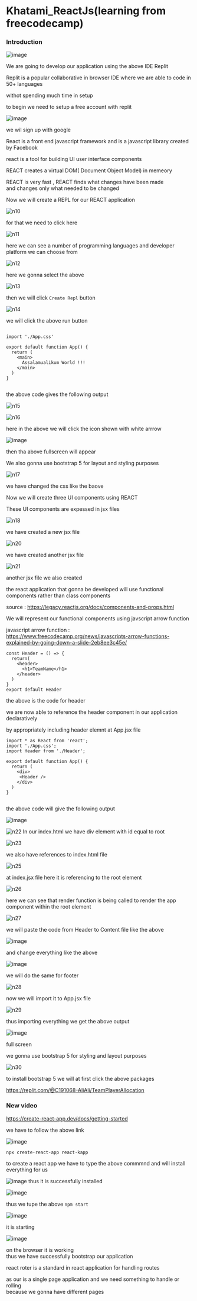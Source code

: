 # Khatami_ReactJs(learning from freecodecamp)

### Introduction

![image](https://github.com/C191068/Khatami_ReactJs/assets/89090776/7f49f8fe-e422-4d1a-94c3-874dcc507e92)

We are going to develop our application using the above IDE Replit <br>

Replit is a popular collaborative in browser IDE where we are able to code in 50+ languages <br>

withot spending much time in setup <br>

to begin we need to setup a free account with replit <br>

![image](https://github.com/C191068/Khatami_ReactJs/assets/89090776/d2dee03f-44d4-47ff-a5cf-2208bba48482)

we wil sign up with google 


React is a front end javascript framework and is a javascript library created by Facebook <br>

react is a tool for building UI user interface components <br>

REACT creates a virtual DOM( Document Object Model) in memeory <br>

REACT is very fast , REACT finds what changes have been made <br>
and changes only what needed to be changed <br>


Now we will create a REPL for our REACT application <br>

![n10](https://github.com/C191068/Khatami_ReactJs/assets/89090776/1d3ede2e-1aaf-4e13-9d99-d046def607ec)

for that we need to click here <br>

![n11](https://github.com/C191068/Khatami_ReactJs/assets/89090776/ef26566c-bd66-4514-822e-1dc43490819a)

here we can see a number of programming languages and developer platform we can choose from <br>

![n12](https://github.com/C191068/Khatami_ReactJs/assets/89090776/3aa95e1f-182b-4152-80fa-b40675bad4fa)

here we gonna select the above <br>


![n13](https://github.com/C191068/Khatami_ReactJs/assets/89090776/eed08498-112d-4f3a-a0c2-47cd9f1e7353)

then we will click ```Create Repl``` button <br>

![n14](https://github.com/C191068/Khatami_ReactJs/assets/89090776/038832c8-4658-4f76-9b83-2081aeae77bc)

we will click the above run button <br>


```

import './App.css'

export default function App() {
  return (
    <main>
      Assalamualikum World !!!
    </main>
  )
}


```



the above code gives the following output <br>

![n15](https://github.com/C191068/Khatami_ReactJs/assets/89090776/8dee34c3-e392-4002-ba1f-aa878f6e1f9c)

![n16](https://github.com/C191068/Khatami_ReactJs/assets/89090776/4a20e4da-b531-4773-9334-bc60e24552ac)

here in the above we will click the icon shown with white arrrow <br>


![image](https://github.com/C191068/Khatami_ReactJs/assets/89090776/b008c937-5770-4d89-bbcc-a34e9a51b6f9)

then tha above fullscreen will appear <br>

We also gonna use bootstrap 5 for layout and styling purposes <br>

![n17](https://github.com/C191068/Khatami_ReactJs/assets/89090776/9107e4de-962f-4dc5-b5f9-638d7e73f708)

we have changed the css like the baove <br>


Now we will create three UI components using REACT <br>

These UI components are expessed in jsx files <br>


![n18](https://github.com/C191068/Khatami_ReactJs/assets/89090776/76940101-819f-4a14-a3fa-07700f9330b7)

we have created a new jsx file <br>


![n20](https://github.com/C191068/Khatami_ReactJs/assets/89090776/bfe8873a-cd12-491f-835d-3e1787104e2a)

we have created another jsx file <br>

![n21](https://github.com/C191068/Khatami_ReactJs/assets/89090776/ea64d641-5b5d-42fa-ace3-be42144938b7)

another jsx file we also created <br>

the react application that gonna be developed will use functional components rather than class components <br>

source : https://legacy.reactjs.org/docs/components-and-props.html



We will represent our functional components using javscript arrow function <br>

javascript arrow function : https://www.freecodecamp.org/news/javascripts-arrow-functions-explained-by-going-down-a-slide-2eb8ee3c45e/

```
const Header = () => {
  return(
    <header>
      <h1>TeamName</h1>
    </header>
  )
}
export default Header

```


the above is the code for header <br>

we are now able to reference the header component in our application declaratively <br>

by appropriately including header elemnt at App.jsx file <br>

```
import * as React from 'react';
import './App.css';
import Header from './Header';

export default function App() {
  return (
    <div>
     <Header />
    </div>
  )
}


```


the above code will give the following output <br>


![image](https://github.com/C191068/Khatami_ReactJs/assets/89090776/96a450fa-84bf-40a0-8521-28b8afdb6585)


![n22](https://github.com/C191068/Khatami_ReactJs/assets/89090776/5a537361-16f2-4734-adc7-af9fd119afb7)
In our index.html we have div element with id equal to root <br>


![n23](https://github.com/C191068/Khatami_ReactJs/assets/89090776/bd8bf17e-05fc-409a-a393-957a2e8bc886)

we also have references to index.html file <br>

![n25](https://github.com/C191068/Khatami_ReactJs/assets/89090776/bed48c0c-e579-43c4-8bef-87df33a5dda5)


at index.jsx file here it is referencing to the root element <br>

![n26](https://github.com/C191068/Khatami_ReactJs/assets/89090776/bab3b01b-69c1-4c8f-b83c-f443ea2ed546)

here we can see that render function is being called to render the app component within the root element <br>


![n27](https://github.com/C191068/Khatami_ReactJs/assets/89090776/2d00901e-1962-4b7d-a272-01d5f1863eb0)

we will paste the code from Header to Content file like the above <br>


![image](https://github.com/C191068/Khatami_ReactJs/assets/89090776/885dbe28-6a4c-4693-ab37-cb9ac0f780ab)



and change everything like the above <br>

![image](https://github.com/C191068/Khatami_ReactJs/assets/89090776/01d7b456-3af5-4bd1-ae01-e01b7ae40ee5)

we will do the same for footer <br>

![n28](https://github.com/C191068/Khatami_ReactJs/assets/89090776/df1ded7c-9ced-4897-92cf-fd62f3f9c433)

now we will import it to App.jsx file <br>

![n29](https://github.com/C191068/Khatami_ReactJs/assets/89090776/feddb568-d40b-4a5f-911c-906212168e14)

thus importing everything we get the above output <br>

![image](https://github.com/C191068/Khatami_ReactJs/assets/89090776/74f60c10-8b78-46a5-97a8-54504ffa8f5f)

full screen <br>

we gonna use bootstrap 5 for styling and layout purposes <br>

![n30](https://github.com/C191068/Khatami_ReactJs/assets/89090776/7a82736a-d1c8-4b79-b0bd-5a10f8b07bb1)

to install bootstrap 5 we will at first click the above packages <br>

https://replit.com/@C191068-AliAli/TeamPlayerAllocation


### New video


https://create-react-app.dev/docs/getting-started

we have to follow the above link

![image](https://github.com/C191068/Khatami_ReactJs/assets/89090776/6c6618e7-6820-4169-85c1-d9124acf80b6)

```
npx create-react-app react-kapp

```



to create a react app we have to type the above commmnd and will install everything for us


![image](https://github.com/C191068/Khatami_ReactJs/assets/89090776/a77325d1-d4b4-4d00-a42b-5dc3882ab704)
thus it is successfully installed <br>


![image](https://github.com/C191068/Khatami_ReactJs/assets/89090776/c2115032-ca7a-4a2a-8f37-d2441684305b)

thus we tupe the above ```npm start``` <br>

![image](https://github.com/C191068/Khatami_ReactJs/assets/89090776/2545bba3-47d9-4d04-8458-302f9f4e1eaa)

it is starting <br>

![image](https://github.com/C191068/Khatami_ReactJs/assets/89090776/764e5309-b956-4c35-aefe-643baeb57e75)

on the browser it is working <br>
thus we have successfully bootstrap our application <br>

react roter is a standard in react application for handling routes <br>

as our is a single page application and we need something to handle or rolling <br>
because we gonna have different pages <br>






